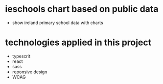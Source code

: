 # ieschools chart based on public data
- show ireland primary school data with charts
  
# technologies applied in this project
- typescrit
- react
- sass
- reponsive design
- WCAG